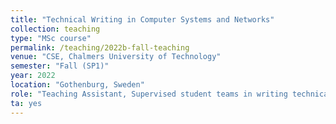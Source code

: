 ```yaml
---
title: "Technical Writing in Computer Systems and Networks"
collection: teaching
type: "MSc course"
permalink: /teaching/2022b-fall-teaching
venue: "CSE, Chalmers University of Technology"
semester: "Fall (SP1)"
year: 2022
location: "Gothenburg, Sweden"
role: "Teaching Assistant, Supervised student teams in writing technical surveys"
ta: yes
---
```


